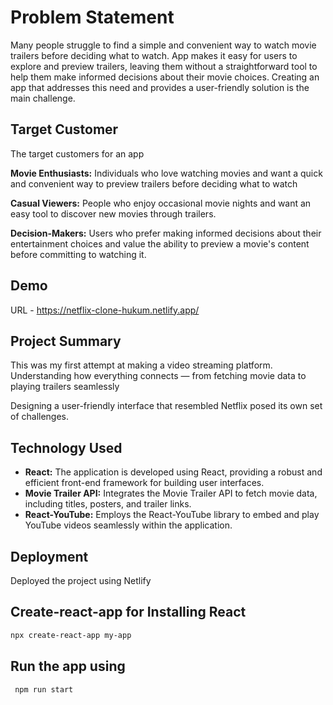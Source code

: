 # Problem Statement

Many people struggle to find a simple and convenient way to watch movie trailers before deciding what to watch. App makes it easy for users to explore and preview trailers, leaving them without a straightforward tool to help them make informed decisions about their movie choices. Creating an app that addresses this need and provides a user-friendly solution is the main challenge.

## Target Customer

The target customers for an app

**Movie Enthusiasts:**
Individuals who love watching movies and want a quick and convenient way to preview trailers before deciding what to watch

**Casual Viewers:**
People who enjoy occasional movie nights and want an easy tool to discover new movies through trailers.

**Decision-Makers:**
Users who prefer making informed decisions about their entertainment choices and value the ability to preview a movie's content before committing to watching it.
## Demo

URL - https://netflix-clone-hukum.netlify.app/

## Project Summary

This was my first attempt at making a video streaming platform. Understanding how everything connects — from fetching movie data to playing trailers seamlessly

Designing a user-friendly interface that resembled Netflix posed its own set of challenges.

## Technology Used
- **React:**  The application is developed using React, providing a robust and efficient front-end framework for building user interfaces.
- **Movie Trailer API:** Integrates the Movie Trailer API to fetch movie data, including titles, posters, and trailer links.
- **React-YouTube:** Employs the React-YouTube library to embed and play YouTube videos seamlessly within the application.

## Deployment
Deployed the project using Netlify

## Create-react-app for Installing React
```bash
npx create-react-app my-app
```

## Run the app using
```bash
 npm run start
```
